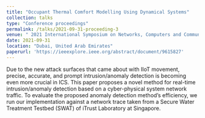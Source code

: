 ```yaml
---
title: "Occupant Thermal Comfort Modelling Using Dynamical Systems"
collection: talks
type: "Conference proceedings"
permalink: /talks/2021-09-31-proceeding-3
venue: " 2021 International Symposium on Networks, Computers and Communications (ISNCC)"
date: 2021-09-31
location: "Dubai, United Arab Emirates"
paperurl: 'https://ieeexplore.ieee.org/abstract/document/9615827'
---
```


Due to the new attack surfaces that came about with IIoT movement, precise, accurate, and prompt intrusion/anomaly detection is becoming even more crucial in ICS. This paper proposes a novel method for real-time intrusion/anomaly detection based on a cyber-physical system network traffic. To evaluate the proposed anomaly detection method’s efficiency, we run our implementation against a network trace taken from a Secure Water Treatment Testbed (SWAT) of iTrust Laboratory at Singapore.
